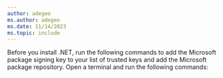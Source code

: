 ```yaml
---
author: adegeo
ms.author: adegeo
ms.date: 11/14/2023
ms.topic: include
---
```


Before you install .NET, run the following commands to add the Microsoft package signing key to your list of trusted keys and add the Microsoft package repository. Open a terminal and run the following commands:
